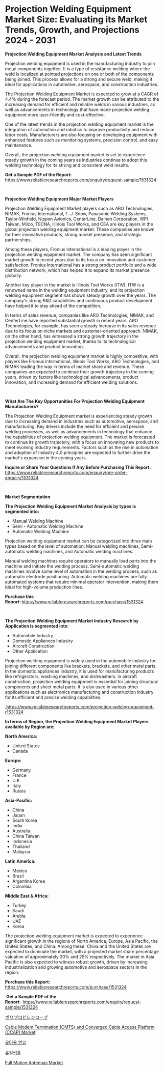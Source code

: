 <p><h1>Projection Welding Equipment Market Size: Evaluating its Market Trends, Growth, and Projections 2024 - 2031</h1></p><p><strong>Projection Welding Equipment Market Analysis and Latest Trends</strong></p>
<p><p>Projection welding equipment is used in the manufacturing industry to join metal components together. It is a type of resistance welding where the weld is localized at pointed projections on one or both of the components being joined. This process allows for a strong and secure weld, making it ideal for applications in automotive, aerospace, and construction industries.</p><p>The Projection Welding Equipment Market is expected to grow at a CAGR of 4.4% during the forecast period. The market growth can be attributed to the increasing demand for efficient and reliable welds in various industries, as well as advancements in technology that have made projection welding equipment more user-friendly and cost-effective.</p><p>One of the latest trends in the projection welding equipment market is the integration of automation and robotics to improve productivity and reduce labor costs. Manufacturers are also focusing on developing equipment with enhanced features such as monitoring systems, precision control, and easy maintenance.</p><p>Overall, the projection welding equipment market is set to experience steady growth in the coming years as industries continue to adopt this welding technology for its strong and consistent weld results.</p></p>
<p><strong>Get a Sample PDF of the Report:&nbsp;</strong> <a href="https://www.reliableresearchreports.com/enquiry/request-sample/1531324">https://www.reliableresearchreports.com/enquiry/request-sample/1531324</a></p>
<p>&nbsp;</p>
<p><strong>Projection Welding Equipment Major Market Players</strong></p>
<p><p>Projection Welding Equipment Market players such as ARO Technologies, NIMAK, Fronius International, T. J. Snow, Panasonic Welding Systems, Taylor-Winfield, Nippon Avionics, CenterLine, Daihen Corporation, WPI Taiwan, Milco, TECNA, Illinois Tool Works, and CEA are key players in the global projection welding equipment market. These companies are known for their innovative products, strong market presence, and strategic partnerships.</p><p>Among these players, Fronius International is a leading player in the projection welding equipment market. The company has seen significant market growth in recent years due to its focus on innovation and customer satisfaction. Fronius International has a strong product portfolio and a wide distribution network, which has helped it to expand its market presence globally.</p><p>Another key player in the market is Illinois Tool Works (ITW). ITW is a renowned name in the welding equipment industry, and its projection welding equipment segment has shown steady growth over the years. The company's strong R&D capabilities and continuous product development have helped it to stay ahead of the competition.</p><p>In terms of sales revenue, companies like ARO Technologies, NIMAK, and CenterLine have reported substantial growth in recent years. ARO Technologies, for example, has seen a steady increase in its sales revenue due to its focus on niche markets and customer-oriented approach. NIMAK, on the other hand, has witnessed a strong growth trajectory in the projection welding equipment market, thanks to its technological advancements and product innovation.</p><p>Overall, the projection welding equipment market is highly competitive, with players like Fronius International, Illinois Tool Works, ARO Technologies, and NIMAK leading the way in terms of market share and revenue. These companies are expected to continue their growth trajectory in the coming years, driven by factors like technological advancements, product innovation, and increasing demand for efficient welding solutions.</p></p>
<p>&nbsp;</p>
<p><strong>What Are The Key Opportunities For Projection Welding Equipment Manufacturers?</strong></p>
<p><p>The Projection Welding Equipment market is experiencing steady growth due to increasing demand in industries such as automotive, aerospace, and manufacturing. Key drivers include the need for efficient and precise welding processes, as well as advancements in technology that enhance the capabilities of projection welding equipment. The market is forecasted to continue its growth trajectory, with a focus on innovating new products to meet evolving industry requirements. Factors such as the rise in automation and adoption of Industry 4.0 principles are expected to further drive the market's expansion in the coming years.</p></p>
<p><strong>Inquire or Share Your Questions If Any Before Purchasing This Report:</strong> <a href="https://www.reliableresearchreports.com/enquiry/pre-order-enquiry/1531324">https://www.reliableresearchreports.com/enquiry/pre-order-enquiry/1531324</a></p>
<p>&nbsp;</p>
<p><strong>Market Segmentation</strong></p>
<p><strong>The Projection Welding Equipment Market Analysis by types is segmented into:</strong></p>
<p><ul><li>Manual Welding Machine</li><li>Semi - Automatic Welding Machine</li><li>Automatic Welding Machine</li></ul></p>
<p><p>Projection welding equipment market can be categorized into three main types based on the level of automation: Manual welding machines, Semi-automatic welding machines, and Automatic welding machines. </p><p>Manual welding machines require operators to manually load parts into the machine and initiate the welding process. Semi-automatic welding machines involve some level of automation in the welding process, such as automatic electrode positioning. Automatic welding machines are fully automated systems that require minimal operator intervention, making them ideal for high-volume production lines.</p></p>
<p><strong>Purchase this Report:&nbsp;</strong><a href="https://www.reliableresearchreports.com/purchase/1531324">https://www.reliableresearchreports.com/purchase/1531324</a></p>
<p>&nbsp;</p>
<p><strong>The Projection Welding Equipment Market Industry Research by Application is segmented into:</strong></p>
<p><ul><li>Automobile Industry</li><li>Domestic Appliances Industry</li><li>Aircraft Construction</li><li>Other Application</li></ul></p>
<p><p>Projection welding equipment is widely used in the automobile industry for joining different components like brackets, brackets, and other metal parts. In the domestic appliances industry, it is used for manufacturing products like refrigerators, washing machines, and dishwashers. In aircraft construction, projection welding equipment is essential for joining structural components and sheet metal parts. It is also used in various other applications such as electronics manufacturing and construction industry for its efficient and precise welding capabilities.</p></p>
<p><a href="https://www.reliableresearchreports.com/projection-welding-equipment-r1531324">&nbsp;https://www.reliableresearchreports.com/projection-welding-equipment-r1531324</a></p>
<p><strong>In terms of Region, the Projection Welding Equipment Market Players available by Region are:</strong></p>
<p>
    <p> <strong> North America: </strong>
        <ul>
            <li>United States</li>
            <li>Canada</li>
        </ul>
        </p> 
    <p> <strong> Europe: </strong>
        <ul>
            <li>Germany</li>
            <li>France</li>
            <li>U.K.</li>
            <li>Italy</li>
            <li>Russia</li>
        </ul>
        </p> 
    <p> <strong> Asia-Pacific: </strong>
        <ul>
            <li>China</li>
            <li>Japan</li>
            <li>South Korea</li>
            <li>India</li>
            <li>Australia</li>
            <li>China Taiwan</li>
            <li>Indonesia</li>
            <li>Thailand</li>
            <li>Malaysia</li>
        </ul>
        </p> 
    <p> <strong> Latin America: </strong>
        <ul>
            <li>Mexico</li>
            <li>Brazil</li>
            <li>Argentina Korea</li>
            <li>Colombia</li>
        </ul>
        </p> 
    <p> <strong> Middle East & Africa: </strong>
        <ul>
            <li>Turkey</li>
            <li>Saudi</li>
            <li>Arabia</li>
            <li>UAE</li>
            <li>Korea</li>
        </ul>
    </p>
    </p>
<p><p>The projection welding equipment market is expected to experience significant growth in the regions of North America, Europe, Asia Pacific, the United States, and China. Among these, China and the United States are expected to dominate the market, with a projected market share percentage valuation of approximately 30% and 25% respectively. The market in Asia Pacific is also expected to witness robust growth, driven by increasing industrialization and growing automotive and aerospace sectors in the region.</p></p>
<p><strong>Purchase this Report: </strong><a href="https://www.reliableresearchreports.com/purchase/1531324">https://www.reliableresearchreports.com/purchase/1531324</a></p>
<p>&nbsp;<strong>Get a Sample PDF of the Report:&nbsp;&nbsp;</strong><a href="https://www.reliableresearchreports.com/enquiry/request-sample/1531324">https://www.reliableresearchreports.com/enquiry/request-sample/1531324</a></p>
<p><strong></strong></p>
<p><p><a href="https://github.com/DeonBoer2023/Market-Research-Report-List-1/blob/main/3364138154924.md">ポリプロピレンロープ</a></p><p><a href="https://github.com/mancsybtousav/Market-Research-Report-List-3/blob/main/cable-modem-termination-cmts-and-converged-cable-access-platform-ccap-market.md">Cable Modem Termination (CMTS) and Converged Cable Access Platform (CCAP) Market</a></p><p><a href="https://github.com/OliverBarry1954/Market-Research-Report-List-1/blob/main/6491878165572.md">유아용 연고</a></p><p><a href="https://github.com/trmesnao7959541/Market-Research-Report-List-2/blob/main/2780959165573.md">유칼립톨</a></p><p><a href="https://github.com/josesg55/Market-Research-Report-List-3/blob/main/full-motion-antennas-market.md">Full Motion Antennas Market</a></p></p>